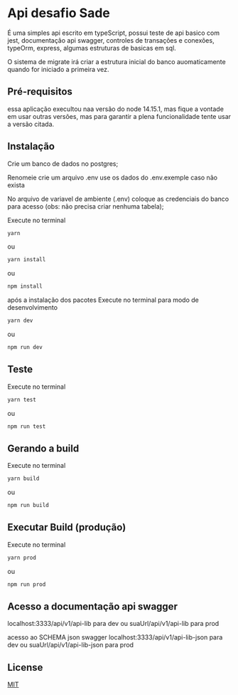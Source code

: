 # Api desafio Sade

É uma simples api escrito em typeScript, possui teste de api basico com jest, documentação api swagger,
controles de transações e conexões, typeOrm, express, algumas estruturas de basicas em sql.


O sistema de migrate irá criar a estrutura inicial do banco auomaticamente quando for iniciado a primeira vez.

## Pré-requisitos
  essa aplicação execultou naa versão do node 14.15.1, mas fique a vontade em usar outras versões, mas para garantir a plena funcionalidade tente usar a versão citada.
## Instalação

  Crie um banco de dados no postgres;

  Renomeie crie um arquivo .env use os dados do .env.exemple caso não exista

  No arquivo de variavel de ambiente (.env) coloque as credenciais do banco para acesso (obs: não precisa criar nenhuma tabela);

  Execute no terminal
  ```bash
  yarn 
  ```
  ou
  ```bash
  yarn install
  ```
  ou
  ```bash
  npm install
  ```
  após a instalação dos pacotes 
  Execute no terminal para modo de desenvolvimento
  ```bash
  yarn dev
  ```
  ou 
  ```bash
  npm run dev
  ```
  ## Teste
  Execute no terminal
  ```bash
  yarn test
  ```
  ou 
  ```bash
  npm run test
  ```
  ## Gerando a build
  Execute no terminal
  ```bash
  yarn build
  ```
  ou
  ```bash
  npm run build
  ```
  ## Executar Build (produção)
  Execute no terminal
  ```bash
  yarn prod
  ```
  ou 
  ```bash
  npm run prod
  ```
## Acesso a documentação api swagger
  localhost:3333/api/v1/api-lib para dev
  ou
  suaUrl/api/v1/api-lib para prod

  acesso ao SCHEMA json swagger 
   localhost:3333/api/v1/api-lib-json para dev 
   ou
  suaUrl/api/v1/api-lib-json para prod

## License
[MIT](https://choosealicense.com/licenses/mit/)
